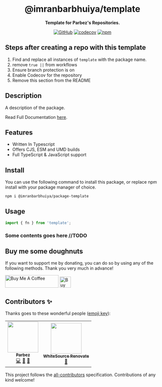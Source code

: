 <div align="center">

# @imranbarbhuiya/template

**Template for Parbez's Repositories.**

[![GitHub](https://img.shields.io/github/license/imranbarbhuiya/package-template)](https://github.com/imranbarbhuiya/package-template/blob/main/LICENSE)
[![codecov](https://codecov.io/gh/imranbarbhuiya/template/branch/main/graph/badge.svg?token=token)](https://codecov.io/gh/imranbarbhuiya/template)
[![npm](https://img.shields.io/npm/v/@imranbarbhuiya/template?color=crimson&logo=npm&style=flat-square)](https://www.npmjs.com/package/@imranbarbhuiya/template)

</div>

## Steps after creating a repo with this template

1. Find and replace all instances of `template` with the package name.
2. remove `true ||` from workflows
3. Ensure branch protection is on
4. Enable Codecov for the repository
5. Remove this section from the README

## Description

A description of the package.

Read Full Documentation [here](https://template.js.org/).

## Features

-   Written In Typescript
-   Offers CJS, ESM and UMD builds
-   Full TypeScript & JavaScript support

## Install

You can use the following command to install this package, or replace npm install with your package manager of choice.

```bash
npm i @imranbarbhuiya/package-template
```

## Usage

```ts
import { fn } from 'template';
```

### Some contents goes here //TODO

## Buy me some doughnuts

If you want to support me by donating, you can do so by using any of the following methods. Thank you very much in advance!

<a href="https://www.buymeacoffee.com/parbez" target="_blank"><img src="https://cdn.buymeacoffee.com/buttons/default-orange.png" alt="Buy Me A Coffee" height="41" width="174"></a>
<a href='https://ko-fi.com/Y8Y1CBIJH' target='_blank'><img height='36' style='border:0px;height:36px;' src='https://cdn.ko-fi.com/cdn/kofi4.png?v=3' border='0' alt='Buy Me a Coffee at ko-fi.com' /></a>

## Contributors ✨

Thanks goes to these wonderful people ([emoji key](https://allcontributors.org/docs/en/emoji-key)):

<!-- ALL-CONTRIBUTORS-LIST:START - Do not remove or modify this section -->
<!-- prettier-ignore-start -->
<!-- markdownlint-disable -->
<table>
  <tr>
    <td align="center"><a href="https://github.com/imranbarbhuiya"><img src="https://avatars.githubusercontent.com/u/74945038?v=4?s=100" width="100px;" alt=""/><br /><sub><b>Parbez</b></sub></a><br /><a href="https://github.com/imranbarbhuiya/package-template/commits?author=imranbarbhuiya" title="Code">💻</a> <a href="#maintenance-imranbarbhuiya" title="Maintenance">🚧</a> <a href="#ideas-imranbarbhuiya" title="Ideas, Planning, & Feedback">🤔</a></td>
    <td align="center"><a href="https://renovate.whitesourcesoftware.com"><img src="https://avatars.githubusercontent.com/u/25180681?v=4?s=100" width="100px;" alt=""/><br /><sub><b>WhiteSource Renovate</b></sub></a><br /><a href="#maintenance-renovate-bot" title="Maintenance">🚧</a></td>
  </tr>
</table>

<!-- markdownlint-restore -->
<!-- prettier-ignore-end -->

<!-- ALL-CONTRIBUTORS-LIST:END -->

This project follows the [all-contributors](https://github.com/all-contributors/all-contributors) specification. Contributions of any kind welcome!
